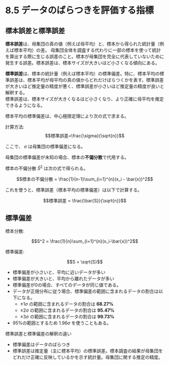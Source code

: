 <script type="text/javascript" async src="https://cdnjs.cloudflare.com/ajax/libs/mathjax/3.2.2/es5/tex-mml-chtml.min.js">
</script>
<script type="text/x-mathjax-config">
 MathJax.Hub.Config({
 tex2jax: {
 inlineMath: [['$', '$'] ],
 displayMath: [ ['$$','$$'], ["\\[","\\]"] ]
 }
 });
</script>

# 8.5 データのばらつきを評価する指標

## 標本誤差と標準誤差

**標本誤差**は、母集団の真の値（例えば母平均）と、標本から得られた統計量（例えば標本平均）の差。
母集団全体を調査する代わりに一部の標本を使って統計を算出する際に生じる誤差のこと。標本が母集団を完全に代表していないために発生する誤差。標本誤差は、標本サイズが大きいほど小さくなる傾向にある。

**標準誤差**は、標本の統計量（例えば標本平均）の標準偏差。特に、標本平均の標準誤差は、標本平均が母平均の真の値からどれだけばらつくかを表す。標準誤差が大きいほど推定量の精度が悪く、標準誤差が小さいほど推定量の精度が良いと解釈する。  
標準誤差は、標本サイズが大きくなるほど小さくなり、より正確に母平均を推定できるようになる。

標本平均の標準偏差は、中心極限定理により次の式で求まる。

計算方法: 
$$標準誤差=\frac{\sigma}{\sqrt{n}}$$

ここで、 $\sigma$ は母集団の標準偏差になる。

母集団の標準偏差が未知の場合、標本の**不偏分散**で代用する。

標本の不偏分散 $\hat{S}^2$ は次の式で得られる。

$$標本の不偏分散 = \frac{1}{n-1}\sum_{i=1}^{n}(x_i - \bar{x})^2$$

これを使うと、標準誤差（標本平均の標準偏差）は以下で計算する。

$$標準誤差 = \frac{\bar{S}}{\sqrt{n}}$$

## 標準偏差

標本分散:

$$S^2 = \frac{1}{n}\sum_{i=1}^{n}(x_i-\bar{x})^2$$


標準偏差:

$$S = \sqrt{S}$$

- 標準偏差が小さいと、平均に近いデータが多い
- 標準偏差が大きいと、平均から離れたデータが多い
- 標準偏差が0の場合、すべてのデータが同じ値である。
- データが正規分布に従う場合、標準偏差の範囲に含まれるデータの割合は以下になる。
  - $\pm1\sigma$ の範囲に含まれるデータの割合は **68.27%**
  - $\pm2\sigma$ の範囲に含まれるデータの割合は **95.47%**
  - $\pm3\sigma$ の範囲に含まれるデータの割合は **99.73%**
- 95%の範囲とするため $1.96\sigma$ を使うこともある。

標準誤差と標準偏差の解釈の違い

- 標準偏差はデータのばらつき
- 標準誤差は推定量（主に標本平均）の標準誤差。標本調査の結果が母集団をどれだけ正確に反映しているかを示す統計量。母集団に関する推定の精度。




